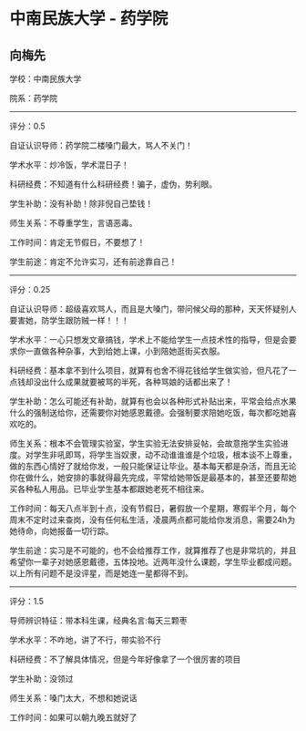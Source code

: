 # 中南民族大学 - 药学院

## 向梅先

学校：中南民族大学

院系：药学院

* * *

评分：0.5

自证认识导师：药学院二楼嗓门最大，骂人不关门！

学术水平：炒冷饭，学术混日子！

科研经费：不知道有什么科研经费！骗子，虚伪，势利眼。

学生补助：没有补助！除非倪自己垫钱！

师生关系：不尊重学生，言语恶毒。

工作时间：肯定无节假日，不要想了！

学生前途：肯定不允许实习，还有前途靠自己！

* * *

评分：0.25

自证认识导师：超级喜欢骂人，而且是大嗓门，带问候父母的那种，天天怀疑别人要害她，防学生跟防贼一样！！！

学术水平：一心只想发文章搞钱，学术上不能给学生一点技术性的指导，但是会要求你一直做各种杂事，大到给她上课，小到陪她逛街买衣服。

科研经费：基本拿不到什么项目，就算有也舍不得花钱给学生做实验，但凡花了一点钱却没出什么成果就要被骂的半死，各种骂娘的话都出来了！

学生补助：怎么可能还有补助，就算有也会以各种形式补贴出来，平常会给点水果什么的强制送给你，还需要你对她感恩戴德。会强制要求陪她吃饭，每次都吃她喜欢吃的。

师生关系：根本不会管理实验室，学生实验无法安排妥帖，会故意拖学生实验进度。对学生非吼即骂，将学生当奴隶，动不动谁谁谁是个垃圾，根本谈不上尊重，做的东西心情好了就给你发，一般只能保证让毕业。基本每天都是杂活，而且无论你在做什么，她安排的事就得最先完成，平常给她带饭是最基本的，甚至还要帮她买各种私人用品。已毕业学生基本都跟她老死不相往来。

工作时间：每天八点半到十点，没有节假日，暑假放一个星期，寒假半个月，每个周末不定时过来查岗，没有任何私生活，凌晨两点都可能给你发消息，需要24h为她待命，向她报备一切行踪。

学生前途：实习是不可能的，也不会给推荐工作，就算推荐了也是非常坑的，并且希望你一辈子对她感恩戴德，五体投地。近两年没什么课题，学生毕业都成问题。以上所有问题不是没评星，而是她连一星都得不到。

* * *

评分：1.5

导师辨识特征：带本科生课，经典名言:每天三颗枣

学术水平：不咋地，讲了不行，带实验不行

科研经费：不了解具体情况，但是今年好像拿了一个很厉害的项目

学生补助：没领过

师生关系：嗓门太大，不想和她说话

工作时间：如果可以朝九晚五就好了